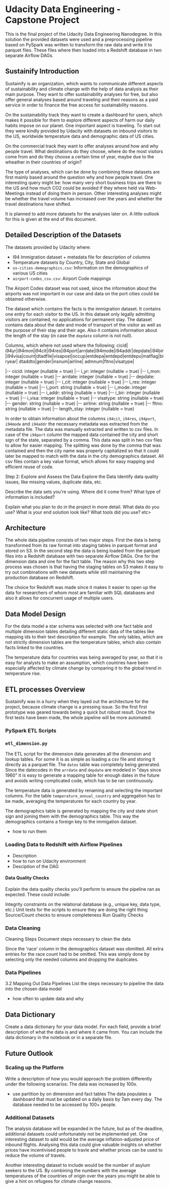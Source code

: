 # Udacity Data Engineering - Capstone Project

This is the final project of the Udacity Data Engineering Nanodegree. In this solution the provided datasets were used and a preprocessing pipeline based on PySpark was written to transform the raw data and write it to parquet files. These files where then loaded into a Redshift database in two separate Airflow DAGs.

## Sustainify Introduction

Sustainify is an organization, which wants to communicate different aspects of sustainability and climate change with the help of data analysis as their main purpose. They want to offer sustainability analyses for free, but also offer general analyses based around traveling and their reasons as a paid service in order to finance the free access for sustainability reasons.

On the sustainability track they want to create a dashboard for users, which makes it possible for them to explore different aspects of harm our daily habits impose on our planet. One important aspect is traveling. To start out they were kindly provided by Udacity with datasets on inbound visitors to the US, worldwide temperature data and demographic data of US cities.

On the commercial track they want to offer analyses around how and why people travel. What destinations do they choose, where do the most visitors come from and do they choose a certain time of year, maybe due to the wheather in their countries of origin?

The type of analyses, which can be done by combining these datasets are first mainly based around the question why and how people travel. One interesting query might be: how many very short business trips are there to the US and how much CO2 could be avoided if they where held via Web-Meetings instead of doing them in person. Other interesting analyses might be whether the travel volume has increased over the years and whether the travel destinations have shifted.

It is planned to add more datasets for the analyses later on. A little outlook for this is given at the end of this document.


## Detailed Description of the Datasets

The datasets provided by Udacity where:
- I94 Immigration dataset + metadata file for description of columns
- Temperature datasets by Country, City, State and Global
- `us-cities-demographics.csv`: Information on the demographics of various US cities
- `airport-codes_csv.csv`: Airport Code mappings

The Airport Codes dataset was not used, since the information about the airports was not important in our case and data on the port cities could be obtained otherwise.


The dataset which contains the facts is the immigration dataset. It contains one entry for each visitor to the US. In this dataset only legally admitting visitors are contained, no applications for permanent stay.
The dataset contains data about the date and mode of transport of the visitor as well as the purpose of their stay and their age. Also it contains information about the length of the stay (in case the `depdate` column is not null).

Columns, which where not used where the following:
 cicid| i94yr|i94mon|i94cit|i94res|i94port|arrdate|i94mode|i94addr|depdate|i94bir|i94visa|count|dtadfile|visapost|occup|entdepa|entdepd|entdepu|matflag|biryear| dtaddto|gender|insnum|airline|         admnum|fltno|visatype|


 |-- cicid: integer (nullable = true)
 |-- i_yr: integer (nullable = true)
 |-- i_mon: integer (nullable = true)
 |-- arrdate: integer (nullable = true)
 |-- depdate: integer (nullable = true)
 |-- i_cit: integer (nullable = true)
 |-- i_res: integer (nullable = true)
 |-- i_port: string (nullable = true)
 |-- i_mode: integer (nullable = true)
 |-- i_addr: string (nullable = true)
 |-- i_bir: integer (nullable = true)
 |-- i_visa: integer (nullable = true)
 |-- visatype: string (nullable = true)
 |-- gender: string (nullable = true)
 |-- airline: string (nullable = true)
 |-- fltno: string (nullable = true)
 |-- length_stay: integer (nullable = true)

In order to obtain information about the columns `i94cit`, `i94res`, `i94port`, `i94mode` and `i94addr` the necessary metadata was extracted from the metadata file. The data was manually extracted and written to csv files. In case of the `i94port` column the mapped data contained the city and short sign of the state, separated by a comma. This data was split in two csv files to allow for easier mapping. The splitting was done by the comma that was contained and then the city name was properly capitalized so that it could later be mapped to match with the data in the city demographics dataset. All csv files contain a key value format, which allows for easy mapping and efficient reuse of code.







Step 2: Explore and Assess the Data
Explore the Data
Identify data quality issues, like missing values, duplicate data, etc.

Describe the data sets you're using. Where did it come from? What type of information is included?


Explain what you plan to do in the project in more detail. What data do you use? What is your end solution look like? What tools did you use? etc>



## Architecture

The whole data pipeline consists of two major steps. First the data is being transformed from its raw format into staging tables in parquet format and stored on S3. In the second step the data is being loaded from the parquet files into a Redshift database with two separate Airflow DAGs. One for the dimension data and one for the fact table. The reason why this two step process was chosen is that having the staging tables on S3 makes it easy to try out combinations with new datasets while still maintaining the production database on Redshift.

The choice for Redshift was made since it makes it easier to open up the data for researchers of whom most are familiar with SQL databases and also it allows for concurrent usage of multiple users.

## Data Model Design

For the data model a star schema was selected with one fact table and multiple dimension tables detailing different static data of the tables like mapping ids to their text description for example. The only tables, which are not strictly dimension tables are the temperature tables, which also contain facts linked to the countries.

The temperature data for countries was being averaged by year, so that it is easy for analysts to make an assumption, which countries have been especially affected by climate change by comparing it to the global trend in temperature rise.



## ETL processes Overview

Sustainify was in a hurry when they layed out the architecture for the project, because climate change is a pressing issue. So the first first prototype was geared towards being a quick but robust result. Once the first tests have been made, the whole pipeline will be more automated.

### PySpark ETL Scripts

### `etl_dimension.py`

The ETL script for the dimension data generates all the dimension and lookup tables. For some it is as simple as loading a csv file and storing it directly as a parquet file.
The `dates` table was completely being generated. Since the datecodes in the `arrdate` and `depdate` are modeled in "days since 1960" it is easy to generate a mapping table for enough dates in the future and avoids writing complicated code, which has to be ran continuously.

The temperature data is generated by renaming and selecting the important columns. For the table `temperature_annual_country` and aggregation has to be made, averaging the temperatures for each country by year.

The demographics table is generated by mapping the city and state short sign and joining them with the demographics table. This way the demographics contains a foreign key to the immigation dataset.



- how to run them


### Loading Data to Redshift with Airflow Pipelines


- Description
- how to run on Udacity environment
- Desciption of the DAG

#### Data Quality Checks

Explain the data quality checks you'll perform to ensure the pipeline ran as expected. These could include:

Integrity constraints on the relational database (e.g., unique key, data type, etc.)
Unit tests for the scripts to ensure they are doing the right thing
Source/Count checks to ensure completeness
Run Quality Checks



### Data Cleaning
Cleaning Steps
Document steps necessary to clean the data

Since the 'race' column in the demographics dataset was obmitted. All extra entries for the race count had to be omitted. This was simply done by selecting only the needed columns and dropping the duplicates.

### Data Pipelines

3.2 Mapping Out Data Pipelines
List the steps necessary to pipeline the data into the chosen data model

- how often to update data and why






## Data Dictionary
Create a data dictionary for your data model. For each field, provide a brief description of what the data is and where it came from. You can include the data dictionary in the notebook or in a separate file.





## Future Outlook
### Scaling up the Platform

Write a description of how you would approach the problem differently under the following scenarios:
The data was increased by 100x.
- use partition by on dimension and fact tables
The data populates a dashboard that must be updated on a daily basis by 7am every day.
The database needed to be accessed by 100+ people.

###  Additional Datasets
The analysis database will be expanded in the future, but as of the deadline, additional datasets could unfortunately not be implemented yet. One interesting dataset to add would be the average inflation-adjusted price of inbound flights. Analysing this data could give valuable insights on whether prices have incentivised people to travle and whether prices can be used to reduce the volume of travels.

Another interesting dataset to include would be the number of asylum seekers to the US. By combining the numbers with the average temperatures of the countries of origin over the years you might be able to give a hint on refugees for climate change reasons.

